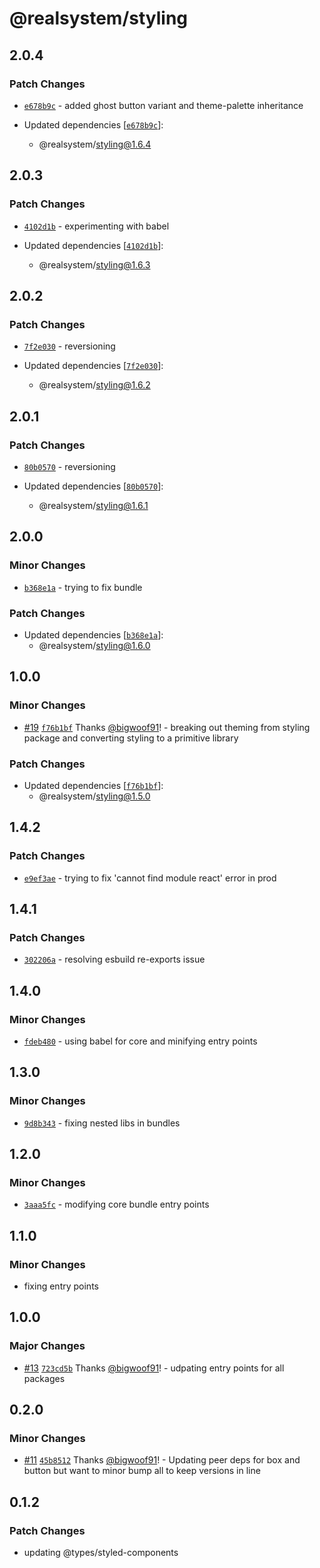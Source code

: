 # @realsystem/styling

## 2.0.4

### Patch Changes

- [`e678b9c`](https://github.com/bigwoof91/realsystem/commit/e678b9c1cbe68f1a9ca6b3bb58a36c94222f9b40) - added ghost button variant and theme-palette inheritance

- Updated dependencies [[`e678b9c`](https://github.com/bigwoof91/realsystem/commit/e678b9c1cbe68f1a9ca6b3bb58a36c94222f9b40)]:
  - @realsystem/styling@1.6.4

## 2.0.3

### Patch Changes

- [`4102d1b`](https://github.com/bigwoof91/realsystem/commit/4102d1b1ad90660377eac7e2010167fe28a1931b) - experimenting with babel

- Updated dependencies [[`4102d1b`](https://github.com/bigwoof91/realsystem/commit/4102d1b1ad90660377eac7e2010167fe28a1931b)]:
  - @realsystem/styling@1.6.3

## 2.0.2

### Patch Changes

- [`7f2e030`](https://github.com/bigwoof91/realsystem/commit/7f2e030d3939bc532e4b754f427059bac09299b7) - reversioning

- Updated dependencies [[`7f2e030`](https://github.com/bigwoof91/realsystem/commit/7f2e030d3939bc532e4b754f427059bac09299b7)]:
  - @realsystem/styling@1.6.2

## 2.0.1

### Patch Changes

- [`80b0570`](https://github.com/bigwoof91/realsystem/commit/80b0570ebf4006168e70849dc022eb606e862414) - reversioning

- Updated dependencies [[`80b0570`](https://github.com/bigwoof91/realsystem/commit/80b0570ebf4006168e70849dc022eb606e862414)]:
  - @realsystem/styling@1.6.1

## 2.0.0

### Minor Changes

- [`b368e1a`](https://github.com/bigwoof91/realsystem/commit/b368e1a88d11cab75d402c0b74c694f73c023672) - trying to fix bundle

### Patch Changes

- Updated dependencies [[`b368e1a`](https://github.com/bigwoof91/realsystem/commit/b368e1a88d11cab75d402c0b74c694f73c023672)]:
  - @realsystem/styling@1.6.0

## 1.0.0

### Minor Changes

- [#19](https://github.com/bigwoof91/realsystem/pull/19) [`f76b1bf`](https://github.com/bigwoof91/realsystem/commit/f76b1bfa8b22ce9cb47c05c42d5924f07b5ed98e) Thanks [@bigwoof91](https://github.com/bigwoof91)! - breaking out theming from styling package and converting styling to a primitive library

### Patch Changes

- Updated dependencies [[`f76b1bf`](https://github.com/bigwoof91/realsystem/commit/f76b1bfa8b22ce9cb47c05c42d5924f07b5ed98e)]:
  - @realsystem/styling@1.5.0

## 1.4.2

### Patch Changes

- [`e9ef3ae`](https://github.com/bigwoof91/realsystem/commit/e9ef3ae181b51d3768d05ce2a57a10e2e6ac5145) - trying to fix 'cannot find module react' error in prod

## 1.4.1

### Patch Changes

- [`302206a`](https://github.com/bigwoof91/realsystem/commit/302206afa3d729071b8ee4d45cab8e72284534f2) - resolving esbuild re-exports issue

## 1.4.0

### Minor Changes

- [`fdeb480`](https://github.com/bigwoof91/realsystem/commit/fdeb48032b6d5442363631da8c364f7af6d972e3) - using babel for core and minifying entry points

## 1.3.0

### Minor Changes

- [`9d8b343`](https://github.com/bigwoof91/realsystem/commit/9d8b343ec0289cffffaf4d839de819ce319e08e8) - fixing nested libs in bundles

## 1.2.0

### Minor Changes

- [`3aaa5fc`](https://github.com/bigwoof91/realsystem/commit/3aaa5fc6bcb5b5bf9a5f81812105de7f959bc722) - modifying core bundle entry points

## 1.1.0

### Minor Changes

- fixing entry points

## 1.0.0

### Major Changes

- [#13](https://github.com/bigwoof91/realsystem/pull/13) [`723cd5b`](https://github.com/bigwoof91/realsystem/commit/723cd5b627ae60e935b0ec6000745da117e50b28) Thanks [@bigwoof91](https://github.com/bigwoof91)! - udpating entry points for all packages

## 0.2.0

### Minor Changes

- [#11](https://github.com/bigwoof91/realsystem/pull/11) [`45b8512`](https://github.com/bigwoof91/realsystem/commit/45b8512f6e1d7250f5987bf2fd47e1291d6a79c2) Thanks [@bigwoof91](https://github.com/bigwoof91)! - Updating peer deps for box and button but want to minor bump all to keep versions in line

## 0.1.2

### Patch Changes

- updating @types/styled-components
